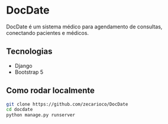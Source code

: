 # DocDate

DocDate é um sistema médico para agendamento de consultas, conectando pacientes e médicos.

## Tecnologias
- Django
- Bootstrap 5

## Como rodar localmente

```bash
git clone https://github.com/zecarioco/DocDate
cd docdate
python manage.py runserver
